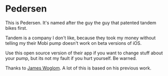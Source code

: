 # Pedersen

This is Pedersen. It's named after the guy the guy that patented tandem bikes first.

Tandem is a company I don't like, because they took my money without telling my their Mobi pump doesn't work on beta versions of iOS.

Use this open source version of their app if you want to change stuff about your pump, but its not my fault if you hurt yourself. Be warned.

Thanks to [James Woglom](https://github.com/jwoglom). A lot of this is based on his previous work.
